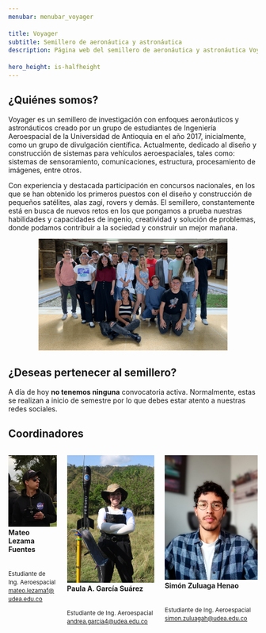 ```yaml
---
menubar: menubar_voyager

title: Voyager
subtitle: Semillero de aeronáutica y astronáutica
description: Página web del semillero de aeronáutica y astronáutica Voyager, parte del Grupo de investigación ASTRA de la Universidad de Antioquia.

hero_height: is-halfheight
---
```

<link href="../assets/css/custom.css" rel="stylesheet" type="text/css">
<style>
  .hero.is-primary.is-bold {
    background-color: #1d4b73ff;
    background-image: none;
  }
</style>


## ¿Quiénes somos?
Voyager es un semillero de investigación con enfoques aeronáuticos y astronáuticos creado por un grupo de estudiantes de Ingeniería Aeroespacial de la Universidad de Antioquia en el año 2017, inicialmente, como un grupo de divulgación científica. Actualmente, dedicado al diseño y construcción de sistemas para vehículos aeroespaciales, tales como: sistemas de sensoramiento, comunicaciones, estructura, procesamiento de imágenes, entre otros. 

Con experiencia y destacada participación en concursos nacionales, en los que se han obtenido los primeros puestos con el diseño y construcción de pequeños satélites, alas zagi, rovers y demás. El semillero, constantemente está en busca de nuevos retos en los que pongamos a prueba nuestras habilidades y capacidades de ingenio, creatividad y solución de problemas, donde podamos contribuir a la sociedad y construir un mejor mañana.
<figure align="center"> 
    <img src="img/voyager.png" alt="Imagen de miembros de Voyager" class="mainimage is-voyager" width="90%" height="90%">
</figure>

<!-- ## Actualidad
Actualidad del semillero, proyectos en curso, etc. -->


## ¿Deseas pertenecer al semillero?
A día de hoy **no tenemos ninguna** convocatoria activa. Normalmente, estas se realizan a inicio de semestre por lo que debes estar atento a nuestras redes sociales.

<!-- En estos momentos **nos encontramos** realizando convocatoria para nuevos integrantes, en caso de estar interesado en pertenecer a *Voyager* ingresa a este <a href="https://forms.gle/iwFSQSoV8WNKQJgD8" target="_blank"><u>link</u></a>. -->


## Coordinadores
<div class="columns is-multiline is-centered is-vcentered">
    <div class="column is-4 has-text-centered">
        <p class="title is-6">
            <a href="https://www.linkedin.com/in/mateo-lezama-fuentes-5ab4721b2/" aria-label="LinkedIn de Mateo Lezama" target="_blank"><img src="../voyager/img/coordmateo.jpg" alt="Foto de Mateo Lezama" class="imagen-coordinadores"></a><br>
            <b>Mateo Lezama Fuentes</b><br><br>
        </p>
        <p class="subtitle is-6">
            <small>Estudiante de Ing. Aeroespacial<br>
            <a href="mailto:mateo.lezamaf@udea.edu.co"><u>mateo.lezamaf@udea.edu.co</u></a></small>
        </p>
    </div>
    <div class="column is-4 has-text-centered">
        <p class="title is-6">
            <a><img src="../voyager/img/coordpaula.jpg" alt="Foto de Paula García" class="imagen-coordinadores"></a><br>
            <b>Paula A. García Suárez</b><br><br>
        </p>
        <p class="subtitle is-6">
            <small>Estudiante de Ing. Aeroespacial<br>
            <a href="mailto:andrea.garcia4@udea.edu.co"><u>andrea.garcia4@udea.edu.co</u></a></small>
        </p>
    </div>
    <div class="column is-4 has-text-centered">
        <p class="title is-6">
            <a href="https://www.linkedin.com/in/sizuhe/" aria-label="LinkedIn de Simón Zuluaga" target="_blank"><img src="../voyager/img/coordsimon.jpg" alt="Foto de Simón Zuluaga" class="imagen-coordinadores"></a><br>
            <b>Simón Zuluaga Henao</b><br><br>
        </p>
        <p class="subtitle is-6">
            <small>Estudiante de Ing. Aeroespacial<br>
            <a href="mailto:simon.zuluagah@udea.edu.co"><u>simon.zuluagah@udea.edu.co</u></a></small>
        </p>
    </div>
</div>